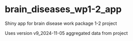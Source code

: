 # brain_diseases_wp1-2_app
Shiny app for brain disease work package 1-2 project

Uses version v9_2024-11-05 aggregated data from project
